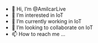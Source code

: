- 👋 Hi, I’m @AmilcarLive
- 👀 I’m interested in IoT
- 🌱 I’m currently working in IoT
- 💞️ I’m looking to collaborate on IoT
- 📫 How to reach me ...

<!---
AmilcarLive/AmilcarLive is a ✨ special ✨ repository because its `README.md` (this file) appears on your GitHub profile.
You can click the Preview link to take a look at your changes.
--->
